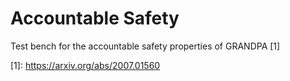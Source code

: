 # Accountable Safety

Test bench for the accountable safety properties of GRANDPA \[1\]

\[1\]: https://arxiv.org/abs/2007.01560

